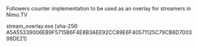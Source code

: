 Followers counter implementation to be used as an overlay for streamers in Nimo.TV

stream_overlay.exe [sha-256: A5A55339006EB9F5715B6F4E8B3AEE92CC89E6F40571125C79CB6D700398DE21]